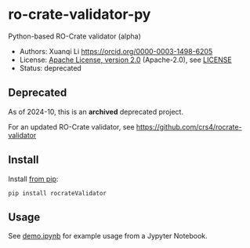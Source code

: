 # ro-crate-validator-py
Python-based RO-Crate validator (alpha)

* Authors: Xuanqi Li <https://orcid.org/0000-0003-1498-6205>
* License: [Apache License, version 2.0](https://spdx.org/licenses/Apache-2.0) (Apache-2.0), see [LICENSE](LICENSE)
* Status: deprecated
  
## Deprecated

As of 2024-10, this is an **archived** deprecated project.

For an updated RO-Crate validator, see <https://github.com/crs4/rocrate-validator>



## Install

Install [from pip](https://pypi.org/project/rocrateValidator/):

    pip install rocrateValidator
    

## Usage

See [demo.ipynb](demo.ipynb) for example usage from a Jypyter Notebook.
